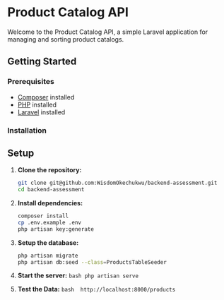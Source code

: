 # Product Catalog API

Welcome to the Product Catalog API, a simple Laravel application for managing and sorting product catalogs.

## Getting Started

### Prerequisites

-   [Composer](https://getcomposer.org/) installed
-   [PHP](https://www.php.net/) installed
-   [Laravel](https://laravel.com/) installed

### Installation

## Setup

1.  **Clone the repository:**
    ```bash
    git clone git@github.com:WisdomOkechukwu/backend-assessment.git
    cd backend-assessment
    ```
2.  **Install dependencies:**

    ```bash
    composer install
    cp .env.example .env
    php artisan key:generate
    ```

3.  **Setup the database:**

    ```bash
    php artisan migrate
    php artisan db:seed --class=ProductsTableSeeder
    ```

4.  **Start the server:**
    `bash php artisan serve `

5.  **Test the Data:**
    `bash  http://localhost:8000/products`
